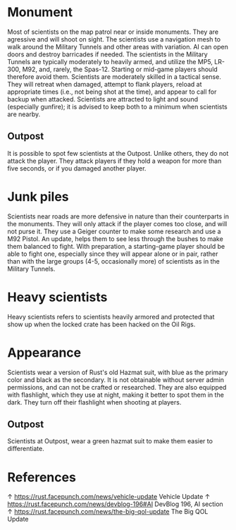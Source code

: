 # Monument

Most of scientists on the map patrol near or inside monuments. They are agressive and will shoot on sight. The scientists use a navigation mesh to walk around the Military Tunnels and other areas with variation. AI can open doors and destroy barricades if needed. The scientists in the Military Tunnels are typically moderately to heavily armed, and utilize the MP5, LR-300, M92, and, rarely, the Spas-12. Starting or mid-game players should therefore avoid them.
Scientists are moderately skilled in a tactical sense. They will retreat when damaged, attempt to flank players, reload at appropriate times (i.e., not being shot at the time), and appear to call for backup when attacked. Scientists are attracted to light and sound (especially gunfire); it is advised to keep both to a minimum when scientists are nearby.
## Outpost

 
It is possible to spot few scientists at the Outpost. Unlike others, they do not attack the player. They attack players if they hold a weapon for more than five seconds, or if you damaged another player.
# Junk piles

Scientists near roads are more defensive in nature than their counterparts in the monuments. They will only attack if the player comes too close, and will not purse it. They use a Geiger counter to make some research and use a M92 Pistol. An update, helps them to see less through the bushes to make them balanced to fight. With preparation, a starting-game player should be able to fight one, especially since they will appear alone or in pair, rather than with the large groups (4-5, occasionally more) of scientists as in the Military Tunnels.
# Heavy scientists

Heavy scientists refers to scientists heavily armored and protected that show up when the locked crate has been hacked on the Oil Rigs.
# Appearance

Scientists wear a version of Rust's old Hazmat suit, with blue as the primary color and black as the secondary. It is not obtainable without server admin permissions, and can not be crafted or researched. They are also equipped with flashlight, which they use at night, making it better to spot them in the dark. They turn off their flashlight when shooting at players.
## Outpost

Scientists at Outpost, wear a green hazmat suit to make them easier to differentiate.
# References

↑ https://rust.facepunch.com/news/vehicle-update Vehicle Update
↑ https://rust.facepunch.com/news/devblog-196#AI DevBlog 196, AI section
↑ https://rust.facepunch.com/news/the-big-qol-update The Big QOL Update
